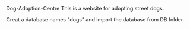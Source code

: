 Dog-Adoption-Centre
This is a website for adopting street dogs.

Creat a database names "dogs" and import the database from DB folder.
